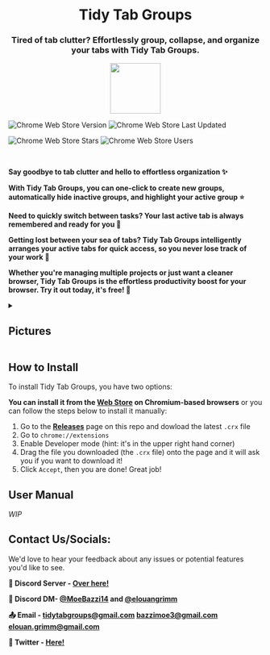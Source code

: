 <h1 align="center">Tidy Tab Groups</h1>
<h3 align="center">Tired of tab clutter? Effortlessly group, collapse, and organize your tabs with Tidy Tab Groups.</h3>

<p align="center">
<a href="https://chromewebstore.google.com/detail/tidy-tab-groups/fohgbkobjdckaapjimleemkolchkmebf">
<img style="height:100px" src="https://user-images.githubusercontent.com/53124886/111952712-34f12300-8aee-11eb-9fdd-ad579a1eb235.png"></img>
</a>
</p>

<img alt="Chrome Web Store Version" src="https://img.shields.io/chrome-web-store/v/fohgbkobjdckaapjimleemkolchkmebf?style=flat"> <img alt="Chrome Web Store Last Updated" src="https://img.shields.io/chrome-web-store/last-updated/fohgbkobjdckaapjimleemkolchkmebf?style=flat">

<img alt="Chrome Web Store Stars" src="https://img.shields.io/chrome-web-store/stars/fohgbkobjdckaapjimleemkolchkmebf?style=flat"> <img alt="Chrome Web Store Users" src="https://img.shields.io/chrome-web-store/users/fohgbkobjdckaapjimleemkolchkmebf?style=flat">

<br>

**Say goodbye to tab clutter and hello to effortless organization ✨**

**With Tidy Tab Groups, you can one-click to create new groups, automatically hide inactive groups, and highlight your active group ⭐**

**Need to quickly switch between tasks? Your last active tab is always remembered and ready for you 🎯**

**Getting lost between your sea of tabs? Tidy Tab Groups intelligently arranges your active tabs for quick access, so you never lose track of your work 📌**

**Whether you're managing multiple projects or just want a cleaner browser, Tidy Tab Groups is the effortless productivity boost for your browser. Try it out today, it's free! 💯**

<div>
<details>
<summary><h2>Pictures</h2></summary>

<div>
    <div>
      <div>
        <img src="https://lh3.googleusercontent.com/mpGgPVTRagPdExl6LDqPWBbmX1-lozCc7a9gJG07wbwUAFXpxT1vL76avfQvSFrQN_LMfhKF4GrtuWlN_e-ww9RzAQ=s1280-w1280-h800" alt="" width="100%"  />
      </div>
        </br>
      <div>
        <img src="https://lh3.googleusercontent.com/rOALgHclMPGd8szI5g_fxHV86b1VShRfC-hebz30ZXcZ2Z0pvgxeLbPBpMS-9kdqzyJcLGVdfDOyKieGxs3GhxwbULk=s1280-w1280-h800" alt="" width="100%"  />
      </div>
        </br>
      <div>
        <img src="https://lh3.googleusercontent.com/S9K5_Vr6mrK75mOlioFZHq8vfleH7w-3wux_DOrjipgNVsK5hp7hJSLpLVu9ustKI2WSWHuQqhp2OUxPADkqS1FoV1c=s1280-w1280-h800" alt="" width="100%"  />
      </div>
        </br>
      <div>
        <img src="https://lh3.googleusercontent.com/vf3NYFV1TwOXxvVqHAUP5dd6zySSeCWgHIqlV-DQN3okj3eRKkbX2adtF0p2PWRIPEFGAczsDJNcesKD_zAvvK6AwO4=s1280-w1280-h800" alt="" width="100%"  />
      </div>
</div>
</details>
</div>

## How to Install

To install Tidy Tab Groups, you have two options:

**You can install it from the [Web Store](https://chromewebstore.google.com/detail/tidy-tab-groups/fohgbkobjdckaapjimleemkolchkmebf) on Chromium-based browsers** or you can follow the steps below to install it manually: 

1. Go to the **[Releases](https://github.com/MoeBazziGIT/Tidy-Tab-Groups/releases)** page on this repo and dowload the latest `.crx` file
2. Go to `chrome://extensions`
3. Enable Developer mode (hint: it's in the upper right hand corner)
4. Drag the file you downloaded (the `.crx` file) onto the page and it will ask you if you want to download it!
5. Click `Accept`, then you are done! Great job!

## User Manual

*WIP*

## Contact Us/Socials:

We'd love to hear your feedback about any issues or potential features you'd like to see. 

**💬 Discord Server - [Over here!](https://discord.gg/aBdAfNfGEv)**

**💬 Discord DM- [@MoeBazzi14](https://discord.com/users/361687372141690880) and [@elouangrimm](https://discord.com/users/939697576419131462)**

**📤 Email - [tidytabgroups@gmail.com](mailto:tidytabgroups@gmail.com) [bazzimoe3@gmail.com](mailto:bazzimoe3@gmail.com) [elouan.grimm@gmail.com](mailto:elouan.grimm@gmail.com)**

**🔗 Twitter - [Here!](https://x.com/TidyTabGroups)**
